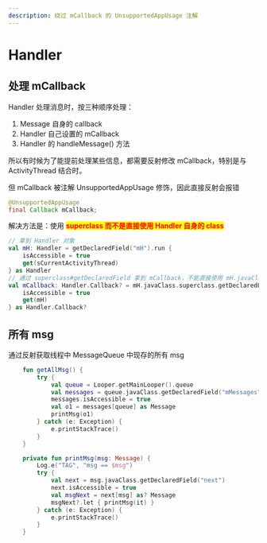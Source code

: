 ```yaml
---
description: 绕过 mCallback 的 UnsupportedAppUsage 注解
---
```


# Handler

## 处理 mCallback

Handler 处理消息时，按三种顺序处理：

1. Message 自身的 callback
2. Handler 自己设置的 mCallback
3. Handler 的 handleMessage() 方法

所以有时候为了能提前处理某些信息，都需要反射修改 mCallback，特别是与 ActivityThread 结合时。

但 mCallback 被注解 UnsupportedAppUsage 修饰，因此直接反射会报错

```java
@UnsupportedAppUsage
final Callback mCallback;
```

解决方法是：使用 <mark style="color:red;">**superclass 而不是直接使用 Handler 自身的 class**</mark>

```kotlin
// 拿到 Handler 对象
val mH: Handler = getDeclaredField("mH").run {
    isAccessible = true
    get(sCurrentActivityThread)
} as Handler
// 通过 superclass#getDeclaredField 拿到 mCallback，不能直接使用 mH.javaClass.getDeclaredField
val mCallback: Handler.Callback? = mH.javaClass.superclass.getDeclaredField("mCallback").run {
    isAccessible = true
    get(mH)
} as Handler.Callback?
```

## 所有 msg

通过反射获取线程中 MessageQueue 中现存的所有 msg

```kotlin
    fun getAllMsg() {
        try {
            val queue = Looper.getMainLooper().queue
            val messages = queue.javaClass.getDeclaredField("mMessages")
            messages.isAccessible = true
            val o1 = messages[queue] as Message
            printMsg(o1)
        } catch (e: Exception) {
            e.printStackTrace()
        }
    }

    private fun printMsg(msg: Message) {
        Log.e("TAG", "msg == $msg")
        try {
            val next = msg.javaClass.getDeclaredField("next")
            next.isAccessible = true
            val msgNext = next[msg] as? Message
            msgNext?.let { printMsg(it) }
        } catch (e: Exception) {
            e.printStackTrace()
        }
    }
```

